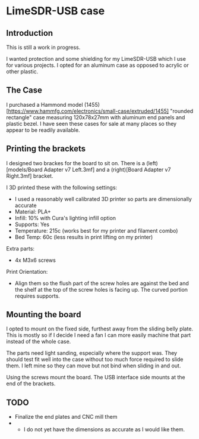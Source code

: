 # LimeSDR-USB case

## Introduction
This is still a work in progress.

I wanted protection and some shielding for my LimeSDR-USB which I use for various projects.  I opted for an aluminum case as opposed to acrylic or other plastic.

## The Case
I purchased a Hammond model (1455)[https://www.hammfg.com/electronics/small-case/extruded/1455] "rounded rectangle" case measuring 120x78x27mm with aluminum end panels and plastic bezel.  I have seen these cases for sale at many places so they appear to be readily available.

## Printing the brackets
I designed two brackes for the board to sit on.  There is a (left)[models/Board Adapter v7 Left.3mf] and a (right)[Board Adapter v7 Right.3mf] bracket.

I 3D printed these with the following settings:
* I used a reasonably well calibrated 3D printer so parts are dimensionally accurate
* Material: PLA+
* Infill: 10% with Cura's lighting infill option
* Supports: Yes
* Temperature: 215c (works best for my printer and filament combo)
* Bed Temp: 60c (less results in print lifting on my printer)

Extra parts:
* 4x M3x6 screws

Print Orientation:
* Align them so the flush part of the screw holes are against the bed and the shelf at the top of the screw holes is facing up.  The curved portion requires supports.

## Mounting the board
I opted to mount on the fixed side, furthest away from the sliding belly plate.  This is mostly so if I decide I need a fan I can more easily machine that part instead of the whole case.

The parts need light sanding, especially where the support was.  They should test fit well into the case without too much force required to slide them.  I left mine so they can move but not bind when sliding in and out.

Using the screws mount the board.  The USB interface side mounts at the end of the brackets.

## TODO
* Finalize the end plates and CNC mill them
* * I do not yet have the dimensions as accurate as I would like them.
